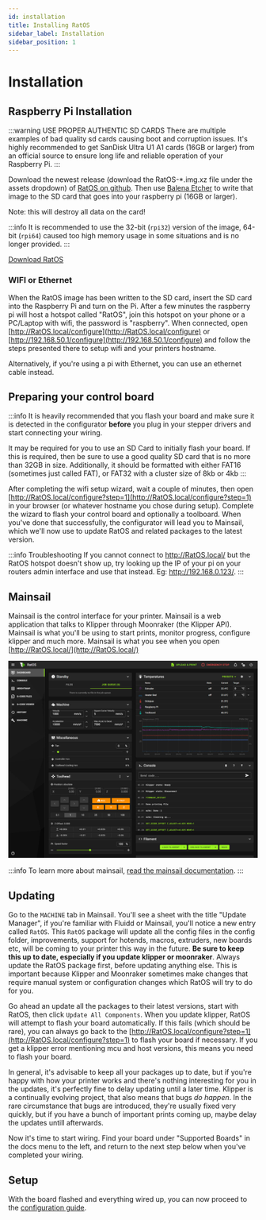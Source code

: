```yaml
---
id: installation
title: Installing RatOS
sidebar_label: Installation
sidebar_position: 1
---
```


# Installation

## Raspberry Pi Installation

:::warning USE PROPER AUTHENTIC SD CARDS
There are multiple examples of bad quality sd cards causing boot and corruption issues. It's highly recommended to get SanDisk Ultra U1 A1 cards (16GB or larger) from an official source to ensure long life and reliable operation of your Raspberry Pi.
:::

Download the newest release (download the RatOS-\*.img.xz file under the assets dropdown) of [RatOS on github](https://github.com/Rat-Os/RatOS/releases/latest).
Then use [Balena Etcher](https://www.balena.io/etcher/) to write that image to the SD card that goes into your raspberry pi (16GB or larger).

Note: this will destroy all data on the card!

:::info
It is recommended to use the 32-bit (`rpi32`) version of the image, 64-bit (`rpi64`) caused too high memory usage in some situations and is no longer provided.
:::

<a class="button button--primary" href="https://github.com/Rat-Os/RatOS/releases/latest">Download RatOS</a>

### WIFI or Ethernet

When the RatOS image has been written to the SD card, insert the SD card into the Raspberry Pi and turn on the Pi. After a few minutes the raspberry pi will host a hotspot called "RatOS", join this hotspot on your phone or a PC/Laptop with wifi, the password is "raspberry". When connected, open [http://RatOS.local/configure](http://RatOS.local/configure) or [http://192.168.50.1/configure](http://192.168.50.1/configure) and follow the steps presented there to setup wifi and your printers hostname.

Alternatively, if you're using a pi with Ethernet, you can use an ethernet cable instead.

## Preparing your control board

:::info
It is heavily recommended that you flash your board and make sure it is detected in the configurator **before** you plug in your stepper drivers and start connecting your wiring.

It may be required for you to use an SD Card to initially flash your board. If this is required, then be sure to use a good quality SD card that is no more than 32GB in size. Additionally, it should be formatted with either FAT16 (sometimes just called FAT), or FAT32 with a cluster size of 8kb or 4kb
:::

After completing the wifi setup wizard, wait a couple of minutes, then open [http://RatOS.local/configure?step=1](http://RatOS.local/configure?step=1) in your browser (or whatever hostname you chose during setup). Complete the wizard to flash your control board and optionally a toolboard. When you've done that successfully, the configurator will lead you to Mainsail, which we'll now use to update RatOS and related packages to the latest version.

:::info Troubleshooting
If you cannot connect to http://RatOS.local/ but the RatOS hotspot doesn't show up, try looking up the IP of your pi on your routers admin interface and use that instead. Eg: http://192.168.0.123/.
:::

## Mainsail

Mainsail is the control interface for your printer. Mainsail is a web application that talks to Klipper through Moonraker (the Klipper API). Mainsail is what you'll be using to start prints, monitor progress, configure klipper and much more. Mainsail is what you see when you open [http://RatOS.local/](http://RatOS.local/)

![Mainsail](/img/mainsail.jpg)

:::info
To learn more about mainsail, [read the mainsail documentation](https://docs.mainsail.xyz/).
:::

## Updating

Go to the `MACHINE` tab in Mainsail. You'll see a sheet with the title "Update Manager", if you're familiar with Fluidd or Mainsail, you'll notice a new entry called `RatOS`. This `RatOS` package will update all the config files in the config folder, improvements, support for hotends, macros, extruders, new boards etc, will be coming to your printer this way in the future. **Be sure to keep this up to date, especially if you update klipper or moonraker**. Always update the RatOS package first, before updating anything else. This is important because Klipper and Moonraker sometimes make changes that require manual system or configuration changes which RatOS will try to do for you.

Go ahead an update all the packages to their latest versions, start with RatOS, then click `Update All Components`. When you update klipper, RatOS will attempt to flash your board automatically. If this fails (which should be rare), you can always go back to the [http://RatOS.local/configure?step=1](http://RatOS.local/configure?step=1) to flash your board if necessary. If you get a klipper error mentioning mcu and host versions, this means you need to flash your board.

In general, it's advisable to keep all your packages up to date, but if you're happy with how your printer works and there's nothing interesting for you in the updates, it's perfectly fine to delay updating until a later time. Klipper is a continually evolving project, that also means that bugs _do happen_. In the rare circumstance that bugs are introduced, they're usually fixed very quickly, but if you have a bunch of important prints coming up, maybe delay the updates untill afterwards.

Now it's time to start wiring. Find your board under "Supported Boards" in the docs menu to the left, and return to the next step below when you've completed your wiring.

## Setup

With the board flashed and everything wired up, you can now proceed to the [configuration guide](/docs/configuration).
